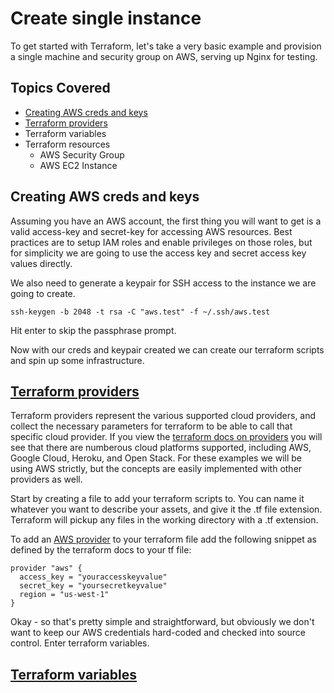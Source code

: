 # Create single instance

To get started with Terraform, let's take a very basic example and provision a single machine and security group on AWS, serving up Nginx for testing.

## Topics Covered

- [Creating AWS creds and keys](#Creating-AWS-creds-and-keys)
- [Terraform providers](#Terraform-providers)
- Terraform variables
- Terraform resources
    - AWS Security Group
    - AWS EC2 Instance

## Creating AWS creds and keys

Assuming you have an AWS account, the first thing you will want to get is a valid access-key and secret-key for accessing AWS resources. Best practices are to setup IAM roles and enable privileges on those roles, but for simplicity we are going to use the access key and secret access key values directly.

We also need to generate a keypair for SSH access to the instance we are going to create.

```shell
ssh-keygen -b 2048 -t rsa -C "aws.test" -f ~/.ssh/aws.test
```

Hit enter to skip the passphrase prompt.

Now with our creds and keypair created we can create our terraform scripts and spin up some infrastructure.

## [Terraform providers](https://www.terraform.io/docs/providers/index.html)

Terraform providers represent the various supported cloud providers, and collect the necessary parameters for terraform to be able to call that specific cloud provider. If you view the [terraform docs on providers](https://www.terraform.io/docs/providers/index.html) you will see that there are numberous cloud platforms supported, including AWS, Google Cloud, Heroku, and Open Stack. For these examples we will be using AWS strictly, but the concepts are easily implemented with other providers as well.

Start by creating a file to add your terraform scripts to. You can name it whatever you want to describe your assets, and give it the .tf file extension. Terraform will pickup any files in the working directory with a .tf extension.

To add an [AWS provider](https://www.terraform.io/docs/providers/aws/index.html) to your terraform file add the following snippet as defined by the terraform docs to your tf file:

```
provider "aws" {
  access_key = "youraccesskeyvalue"
  secret_key = "yoursecretkeyvalue"
  region = "us-west-1"
}
```

Okay - so that's pretty simple and straightforward, but obviously we don't want to keep our AWS credentials hard-coded and checked into source control. Enter terraform variables.

## [Terraform variables](https://www.terraform.io/docs/configuration/variables.html)